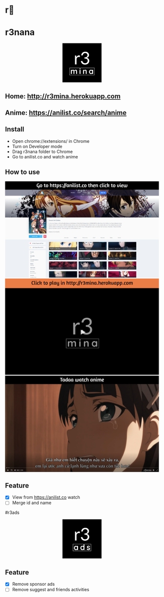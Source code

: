 # r🍌
# r3nana
<!-- ![alt text](image/logo.png "r3nima") -->
<p align="center"><img src="image/logo.png"></p>

## Home: http://r3mina.herokuapp.com

## Anime: https://anilist.co/search/anime

## Install
- Open chrome://extensions/ in Chrome
- Turn on Developer mode
- Drag r3nana folder to Chrome
- Go to anilist.co and watch anime

## How to use
![alt text](image/r3nana_1.png "r3nima")
![alt text](image/r3nana_2.png "r3nima")
![alt text](image/r3nana_3.png "r3nima")

## Feature
- [x] View from https://anilist.co watch
- [ ] Merge id and name

#r3ads
<p align="center"><img src="r3ads/logo.png"></p>

## Feature
- [x] Remove sponsor ads
- [ ] Remove suggest and friends activities